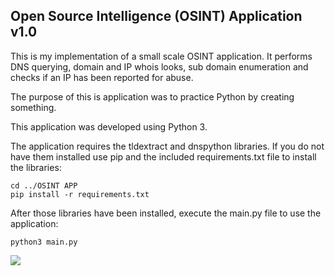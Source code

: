 ## Open Source Intelligence (OSINT) Application v1.0

This is my implementation of a small scale OSINT application. It performs DNS querying, domain and IP whois looks, sub domain enumeration and checks if an IP has been reported for abuse. 

The purpose of this is application was to practice Python by creating something. 

This application was developed using Python 3.

The application requires the tldextract and dnspython libraries. If you do not have them installed use pip and the included requirements.txt file to install the libraries:
```
cd ../OSINT APP
pip install -r requirements.txt
```

After those libraries have been installed, execute the main.py file to use the application:
```
python3 main.py
```

![](name-of-giphy.gif)
